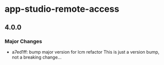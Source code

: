 # app-studio-remote-access

## 4.0.0

### Major Changes

- a7ed1ff: bump major version for lcm refactor
  This is just a version bump, not a breaking change...
